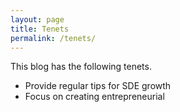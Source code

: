 ```yaml
---
layout: page
title: Tenets
permalink: /tenets/
---
```


This blog has the following tenets.

* Provide regular tips for SDE growth
* Focus on creating entrepreneurial